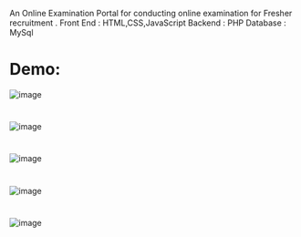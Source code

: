 An Online Examination Portal for conducting online examination for Fresher recruitment .
Front End : HTML,CSS,JavaScript
Backend : PHP
Database : MySql

# Demo:


![image](https://user-images.githubusercontent.com/48875236/107132676-022cfb80-68af-11eb-92eb-33a5b6db05e6.png)
#
![image](https://user-images.githubusercontent.com/48875236/107132714-62bc3880-68af-11eb-966d-1b94b812ae36.png)
#
![image](https://user-images.githubusercontent.com/48875236/107132719-6ea7fa80-68af-11eb-8721-d6809fadefc7.png)
#
![image](https://user-images.githubusercontent.com/48875236/107132728-79628f80-68af-11eb-9f93-8cc53cfbae2c.png)
#
![image](https://user-images.githubusercontent.com/48875236/107132734-81baca80-68af-11eb-8a5d-38879dcd5855.png)


